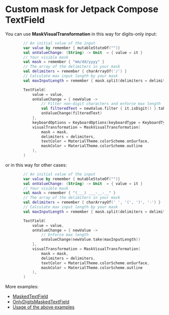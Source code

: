 # Custom mask for Jetpack Compose TextField
You can use **MaskVisualTransformation** in this way for digits-only input:
```kotlin
        // An initial value of the input
        var value by remember { mutableStateOf("")}
        val onValueChange: (String) -> Unit  = { value = it }
        // Your visible mask
        val mask = remember { "mm/dd/yyyy" }
        // The array of the delimiters in your mask
        val delimiters = remember { charArrayOf('/') }
        // Calculate max input length by your mask
        val maxInputLength = remember { mask.split(delimiters = delimiters).sumOf { it.length } }

        TextField(
            value = value,
            onValueChange = { newValue ->
                // Filter non-digit characters and enforce max length
                val filteredText = newValue.filter { it.isDigit() }.take(maxInputLength)
                onValueChange(filteredText)
            },
            keyboardOptions = KeyboardOptions(keyboardType = KeyboardType.Number),
            visualTransformation = MaskVisualTransformation(
                mask = mask,
                delimiters = delimiters,
                textColor = MaterialTheme.colorScheme.onSurface,
                maskColor = MaterialTheme.colorScheme.outline
            ),
        )
```
or in this way for other cases:
```kotlin
        // An initial value of the input
        var value by remember { mutableStateOf("")}
        val onValueChange: (String) -> Unit  = { value = it }
        // Your visible mask
        val mask = remember { "(___) ___-__-__" }
        // The array of the delimiters in your mask
        val delimiters = remember { charArrayOf(' ', '(', ')', '-') }
        // Calculate max input length by your mask
        val maxInputLength = remember { mask.split(delimiters = delimiters).sumOf { it.length } }

        TextField(
            value = value,
            onValueChange = { newValue ->
                // Enforce max length
                onValueChange(newValue.take(maxInputLength))
            },
            visualTransformation = MaskVisualTransformation(
                mask = mask,
                delimiters = delimiters,
                textColor = MaterialTheme.colorScheme.onSurface,
                maskColor = MaterialTheme.colorScheme.outline
            ),
        )
```

More examples:
- [MaskedTextField](app/src/main/java/com/kuzepa/masktextfieldcompose/ui/composable/MaskedTextField.kt)
- [OnlyDigitsMaskedTextField](app/src/main/java/com/kuzepa/masktextfieldcompose/ui/composable/OnlyDigitsMaskedTextField.kt)
- [Usage of the above examples](app/src/main/java/com/kuzepa/masktextfieldcompose/MainActivity.kt)
